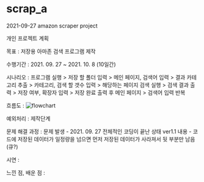 # scrap_a
2021-09-27 amazon scraper project

개인 프로젝트 계획

목표 : 저장용 아마존 검색 프로그램 제작

수행기간 : 2021. 09. 27 ~ 2021. 10. 8 (10일간)

시나리오 : 프로그램 실행 > 저장 할 폴더 입력 > 메인 페이지, 검색어 입력 > 결과 카테고리 추출 > 카테고리, 검색 할 갯수 입력 > 해당하는 페이지 검색 실행 > 검색 결과 출력 > 저장 여부, 확장자 입력 > 저장 완료 출력 후 메인 페이지 > 검색어 입력 반복

흐름도 : ![flowchart](https://user-images.githubusercontent.com/64139631/134908282-2f69f0f2-bb76-49cb-8be4-d3a09f9f6249.PNG)


예외처리 : 제작단계

문제 해결 과정 : 
문제 발생 - 2021. 09. 27 전체적인 코딩이 끝난 상태 ver1.1
내용 - 코드에 저장된 데이터가 일정량을 넘으면 먼저 저장된 데이터가 사라져서 뒷 부분만 남음 (큐?)

시연 :

느낀 점, 배운 점 :
